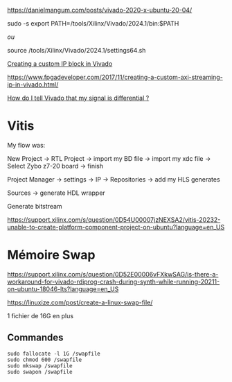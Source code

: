 

https://danielmangum.com/posts/vivado-2020-x-ubuntu-20-04/

sudo -s
export PATH=/tools/Xilinx/Vivado/2024.1/bin:$PATH

*ou*

source /tools/Xilinx/Vivado/2024.1/settings64.sh

[Creating a custom IP block in Vivado](https://www.fpgadeveloper.com/2014/08/creating-a-custom-ip-block-in-vivado.html/)

https://www.fpgadeveloper.com/2017/11/creating-a-custom-axi-streaming-ip-in-vivado.html/

[How do I tell Vivado that my signal is differential ?](https://support.xilinx.com/s/question/0D52E00006hpT6LSAU/how-do-i-tell-vivado-that-my-signal-is-differential?language=en_US)

# Vitis

My flow was:

New Project -> RTL Project -> import my BD file -> import my xdc file -> Select Zybo z7-20 board -> finish 

Project Manager -> settings -> IP -> Repositories -> add my HLS generates

Sources -> generate HDL wrapper

Generate bitstream

https://support.xilinx.com/s/question/0D54U00007jzNEXSA2/vitis-20232-unable-to-create-platform-component-project-on-ubuntu?language=en_US

# Mémoire Swap

https://support.xilinx.com/s/question/0D52E00006vFXkwSAG/is-there-a-workaround-for-vivado-rdiprog-crash-during-synth-while-running-20211-on-ubuntu-18046-lts?language=en_US

https://linuxize.com/post/create-a-linux-swap-file/

1 fichier de 16G en plus

## Commandes

```
sudo fallocate -l 1G /swapfile
sudo chmod 600 /swapfile
sudo mkswap /swapfile
sudo swapon /swapfile

```